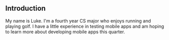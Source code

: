 ## Introduction

My name is Luke. I'm a fourth year CS major who enjoys running and playing golf. I have a little experience in testing mobile apps and am hoping to learn more about developing mobile apps this quarter.
